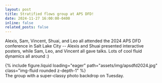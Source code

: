 ```yaml
---
layout: post
title: Stratified flows group at APS DFD!
date: 2024-11-27 16:00:00-0400
inline: false
related_posts: false
---
```


Alexis, Sam, Vincent, Shuai, and Leo all attended the 2024 APS DFD conference in Salt Lake City -- Alexis and Shuai presented interactive posters, while Sam, Leo, and Vincent all gave talks. Lots of cool fluid dynamics all around :) 

<div class="row mt-3">
    <div class="col-sm mt-3 mt-md-0">
        {% include figure.liquid loading="eager" path="assets/img/apsdfd2024.jpg" class="img-fluid rounded z-depth-1" %}
    </div>
</div>
<div class="caption">
    The group with a super-classy photo backdrop on Tuesday. 
</div>

